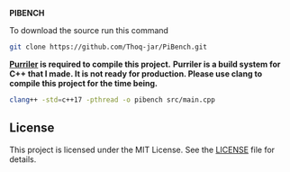 **PIBENCH**

To download the source run this command
```bash
git clone https://github.com/Thoq-jar/PiBench.git
```

**[Purriler](https://github.com/Thoq-jar/Purriler) is required to compile this project.**
**Purriler is a build system for C++ that I made. It is not ready for production. Please use clang to compile this project for the time being.**

```bash
clang++ -std=c++17 -pthread -o pibench src/main.cpp
```

## License
This project is licensed under the MIT License. See the [LICENSE](LICENSE) file for details.